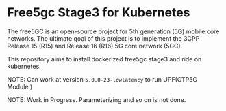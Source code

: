 # Free5gc Stage3 for Kubernetes
The free5GC is an open-source project for 5th generation (5G) mobile core networks. The ultimate goal of this project is to implement the 3GPP Release 15 (R15) and Release 16 (R16) 5G core network (5GC).

This repository aims to install dockerized free5gc stage3 and ride on kubernetes.

NOTE: Can work at version `5.0.0-23-lowlatency` to run UPF(GTP5G Module.)

NOTE: Work in Progress.  Parameterizing and so on is not done.
